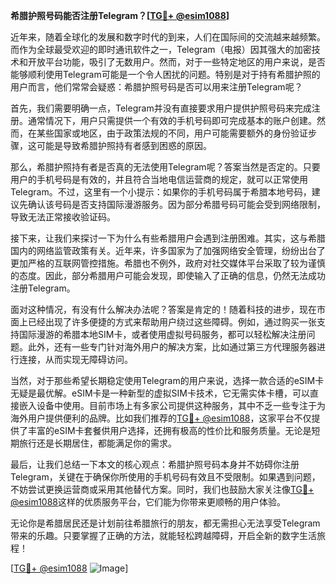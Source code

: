 **希腊护照号码能否注册Telegram？[[TG💪+ @esim1088](https://t.me/s/esim1088)]**

近年来，随着全球化的发展和数字时代的到来，人们在国际间的交流越来越频繁。而作为全球最受欢迎的即时通讯软件之一，Telegram（电报）因其强大的加密技术和开放平台功能，吸引了无数用户。然而，对于一些特定地区的用户来说，是否能够顺利使用Telegram可能是一个令人困扰的问题。特别是对于持有希腊护照的用户而言，他们常常会疑惑：希腊护照号码是否可以用来注册Telegram呢？

首先，我们需要明确一点，Telegram并没有直接要求用户提供护照号码来完成注册。通常情况下，用户只需提供一个有效的手机号码即可完成基本的账户创建。然而，在某些国家或地区，由于政策法规的不同，用户可能需要额外的身份验证步骤，这可能是导致希腊护照持有者感到困惑的原因。

那么，希腊护照持有者是否真的无法使用Telegram呢？答案当然是否定的。只要用户的手机号码是有效的，并且符合当地电信运营商的规定，就可以正常使用Telegram。不过，这里有一个小提示：如果你的手机号码属于希腊本地号码，建议先确认该号码是否支持国际漫游服务。因为部分希腊号码可能会受到网络限制，导致无法正常接收验证码。

接下来，让我们来探讨一下为什么有些希腊用户会遇到注册困难。其实，这与希腊国内的网络监管政策有关。近年来，许多国家为了加强网络安全管理，纷纷出台了更加严格的互联网管控措施。希腊也不例外，政府对社交媒体平台采取了较为谨慎的态度。因此，部分希腊用户可能会发现，即使输入了正确的信息，仍然无法成功注册Telegram。

面对这种情况，有没有什么解决办法呢？答案是肯定的！随着科技的进步，现在市面上已经出现了许多便捷的方式来帮助用户绕过这些障碍。例如，通过购买一张支持国际漫游的希腊本地SIM卡，或者使用虚拟号码服务，都可以轻松解决注册问题。此外，还有一些专门针对海外用户的解决方案，比如通过第三方代理服务器进行连接，从而实现无障碍访问。

当然，对于那些希望长期稳定使用Telegram的用户来说，选择一款合适的eSIM卡无疑是最优解。eSIM卡是一种新型的虚拟SIM卡技术，它无需实体卡槽，可以直接嵌入设备中使用。目前市场上有多家公司提供这种服务，其中不乏一些专注于为海外用户提供便利的品牌。比如我们推荐的[TG💪+ @esim1088](https://t.me/s/esim1088)，这家平台不仅提供了丰富的eSIM卡套餐供用户选择，还拥有极高的性价比和服务质量。无论是短期旅行还是长期居住，都能满足你的需求。

最后，让我们总结一下本文的核心观点：希腊护照号码本身并不妨碍你注册Telegram，关键在于确保你所使用的手机号码有效且不受限制。如果遇到问题，不妨尝试更换运营商或采用其他替代方案。同时，我们也鼓励大家关注像[TG💪+ @esim1088](https://t.me/s/esim1088)这样的优质服务平台，它们能为你带来更顺畅的用户体验。

无论你是希腊居民还是计划前往希腊旅行的朋友，都无需担心无法享受Telegram带来的乐趣。只要掌握了正确的方法，就能轻松跨越障碍，开启全新的数字生活旅程！

[[TG💪+ @esim1088](https://t.me/s/esim1088) ![Image](https://i.postimg.cc/4NQfJmqS/Snipaste-2025-05-13-00-14-12.png)]